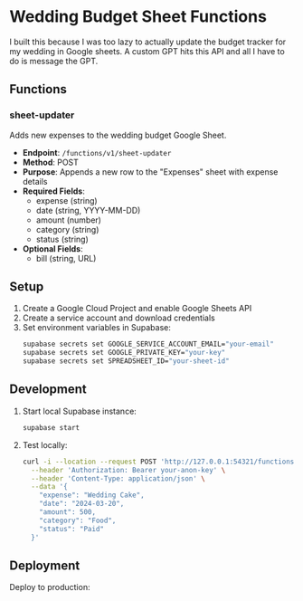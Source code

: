 # Wedding Budget Sheet Functions

I built this because I was too lazy to actually update the budget tracker for my wedding in Google sheets. A custom GPT hits this API and all I have to do is message the GPT.
## Functions

### sheet-updater
Adds new expenses to the wedding budget Google Sheet.

- **Endpoint**: `/functions/v1/sheet-updater`
- **Method**: POST
- **Purpose**: Appends a new row to the "Expenses" sheet with expense details
- **Required Fields**:
  - expense (string)
  - date (string, YYYY-MM-DD)
  - amount (number)
  - category (string)
  - status (string)
- **Optional Fields**:
  - bill (string, URL)

## Setup

1. Create a Google Cloud Project and enable Google Sheets API
2. Create a service account and download credentials
3. Set environment variables in Supabase:
   ```bash
   supabase secrets set GOOGLE_SERVICE_ACCOUNT_EMAIL="your-email"
   supabase secrets set GOOGLE_PRIVATE_KEY="your-key"
   supabase secrets set SPREADSHEET_ID="your-sheet-id"
   ```

## Development

1. Start local Supabase instance:
   ```bash
   supabase start
   ```

2. Test locally:
   ```bash
   curl -i --location --request POST 'http://127.0.0.1:54321/functions/v1/sheet-updater' \
     --header 'Authorization: Bearer your-anon-key' \
     --header 'Content-Type: application/json' \
     --data '{
       "expense": "Wedding Cake",
       "date": "2024-03-20",
       "amount": 500,
       "category": "Food",
       "status": "Paid"
     }'
   ```

## Deployment

Deploy to production:
